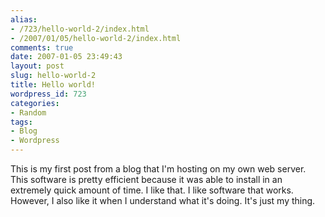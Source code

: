 ```yaml
---
alias:
- /723/hello-world-2/index.html
- /2007/01/05/hello-world-2/index.html
comments: true
date: 2007-01-05 23:49:43
layout: post
slug: hello-world-2
title: Hello world!
wordpress_id: 723
categories:
- Random
tags:
- Blog
- Wordpress
---
```


This is my first post from a blog that I'm hosting on my own web server.  This software is pretty efficient because it was able to install in an extremely quick amount of time.  I like that.  I like software that works.  However, I also like it when I understand what it's doing.  It's just my thing.
